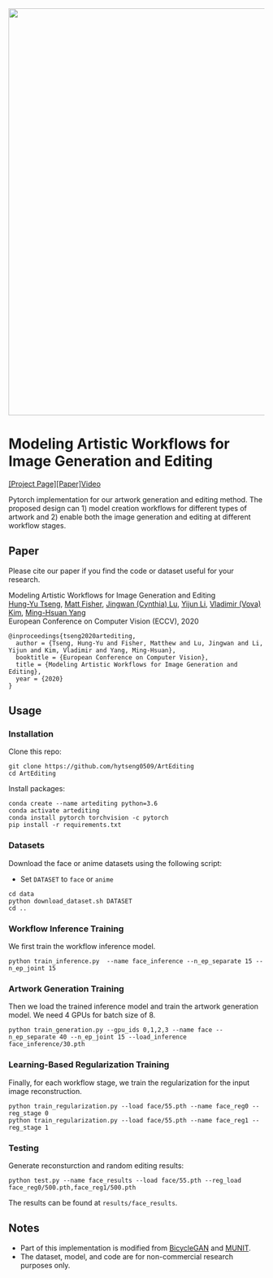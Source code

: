 <img src='imgs/teaser.png' width="800px">

# Modeling Artistic Workflows for Image Generation and Editing
[[Project Page]]()[[Paper]](https://arxiv.org/pdf/2007.07238.pdf)[Video](https://youtu.be/7wrImV0jidc)

Pytorch implementation for our artwork generation and editing method. The proposed design can 1) model creation workflows for different types of artwork and 2) enable both the image generation and editing at different workflow stages.

## Paper
Please cite our paper if you find the code or dataset useful for your research.

Modeling Artistic Workflows for Image Generation and Editing<br>
[Hung-Yu Tseng](https://sites.google.com/site/hytseng0509/), [Matt Fisher](https://techmatt.github.io/), [Jingwan (Cynthia) Lu](https://research.adobe.com/person/jingwan-lu/), [Yijun Li](https://yijunmaverick.github.io/), [Vladimir (Vova) Kim](http://www.vovakim.com/), [Ming-Hsuan Yang](http://faculty.ucmerced.edu/mhyang/)<br>
European Conference on Computer Vision (ECCV), 2020<br>
```
@inproceedings{tseng2020artediting,
  author = {Tseng, Hung-Yu and Fisher, Matthew and Lu, Jingwan and Li, Yijun and Kim, Vladimir and Yang, Ming-Hsuan},
  booktitle = {European Conference on Computer Vision},
  title = {Modeling Artistic Workflows for Image Generation and Editing},
  year = {2020}
}
```

## Usage

### Installation
Clone this repo:
```
git clone https://github.com/hytseng0509/ArtEditing
cd ArtEditing
```
Install packages:
```
conda create --name artediting python=3.6
conda activate artediting
conda install pytorch torchvision -c pytorch
pip install -r requirements.txt
```

### Datasets
Download the face or anime datasets using the following script:
- Set `DATASET` to `face` or `anime`
```
cd data
python download_dataset.sh DATASET
cd ..
```

### Workflow Inference Training
We first train the workflow inference model.
```
python train_inference.py  --name face_inference --n_ep_separate 15 --n_ep_joint 15
```

### Artwork Generation Training
Then we load the trained inference model and train the artwork generation model. We need 4 GPUs for batch size of 8.
```
python train_generation.py --gpu_ids 0,1,2,3 --name face --n_ep_separate 40 --n_ep_joint 15 --load_inference face_inference/30.pth
```

### Learning-Based Regularization Training
Finally, for each workflow stage, we train the regularization for the input image reconstruction.
```
python train_regularization.py --load face/55.pth --name face_reg0 --reg_stage 0
python train_regularization.py --load face/55.pth --name face_reg1 --reg_stage 1
```

### Testing
Generate reconsturction and random editing results:
```
python test.py --name face_results --load face/55.pth --reg_load face_reg0/500.pth,face_reg1/500.pth
```
The results can be found at `results/face_results`.

## Notes
- Part of this implementation is modified from [BicycleGAN](https://github.com/junyanz/BicycleGAN/) and [MUNIT](https://github.com/NVlabs/MUNIT).
- The dataset, model, and code are for non-commercial research purposes only.
